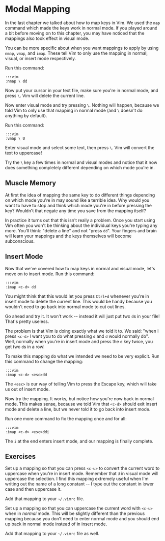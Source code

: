 Modal Mapping
=============

In the last chapter we talked about how to map keys in Vim.  We used the `map`
command which made the keys work in normal mode.  If you played around a bit
before moving on to this chapter, you may have noticed that the mappings also
took effect in visual mode.

You can be more specific about when you want mappings to apply by using `nmap`,
`vmap`, and `imap`.  These tell Vim to only use the mapping in normal, visual,
or insert mode respectively.

Run this command:

    :::vim
    :nmap \ dd

Now put your cursor in your text file, make sure you're in normal mode, and
press `\`.  Vim will delete the current line.

Now enter visual mode and try pressing `\`.  Nothing will happen, because we
told Vim to only use that mapping in normal mode (and `\` doesn't do anything by
default).

Run this command:

    :::vim
    :vmap \ U

Enter visual mode and select some text, then press `\`.  Vim will convert the
text to uppercase!

Try the `\` key a few times in normal and visual modes and notice that it now
does something completely different depending on which mode you're in.

Muscle Memory
-------------

At first the idea of mapping the same key to do different things depending on
which mode you're in may sound like a terrible idea.  Why would you want to
have to stop and think which mode you're in before pressing the key?  Wouldn't
that negate any time you save from the mapping itself?

In practice it turns out that this isn't really a problem.  Once you start using
Vim often you won't be thinking about the individual keys you're typing any
more.  You'll think: "delete a line" and not "press `dd`".  Your fingers and
brain will learn your mappings and the keys themselves will become subconscious.

Insert Mode
-----------

Now that we've covered how to map keys in normal and visual mode, let's move on
to insert mode.  Run this command:

    :::vim
    :imap <c-d> dd

You might think that this would let you press `Ctrl+d` whenever you're in insert
mode to delete the current line.  This would be handy because you wouldn't need
to go back into normal mode to cut out lines.

Go ahead and try it.  It won't work -- instead it will just put two `d`s in your
file!  That's pretty useless.

The problem is that Vim is doing exactly what we told it to.  We said: "when
I press `<c-d>` I want you to do what pressing `d` and `d` would normally do".
Well, normally when you're in insert mode and press the `d` key twice, you get
two `d`s in a row!

To make this mapping do what we intended we need to be very explicit.  Run this
command to change the mapping:

    :::vim
    :imap <c-d> <esc>dd

The `<esc>` is our way of telling Vim to press the Escape key, which will take
us out of insert mode.

Now try the mapping.  It works, but notice how you're now back in normal mode.
This makes sense, because we told Vim that `<c-d>` should exit insert mode and
delete a line, but we never told it to go back into insert mode.

Run one more command to fix the mapping once and for all:

    :::vim
    :imap <c-d> <esc>ddi

The `i` at the end enters insert mode, and our mapping is finally complete.

Exercises
---------

Set up a mapping so that you can press `<c-u>` to convert the current word to
uppercase when you're in insert mode.  Remember that `U` in visual mode will
uppercase the selection.  I find this mapping extremely useful when I'm writing
out the name of a long constant -- I type out the constant in lower case and
then uppercase it.

Add that mapping to your `~/.vimrc` file.

Set up a mapping so that you can uppercase the current word with `<c-u>` when in
*normal* mode.  This will be slightly different than the previous mapping
because you don't need to enter normal mode and you should end up back in normal
mode instead of in insert mode.

Add that mapping to your `~/.vimrc` file as well.
